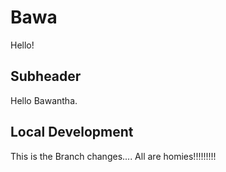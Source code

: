 # Bawa

Hello!

## Subheader

Hello Bawantha.

## Local Development

This is the Branch changes....
All are homies!!!!!!!!!

